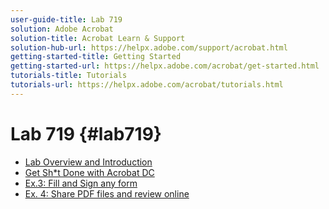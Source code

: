 ```yaml
---
user-guide-title: Lab 719
solution: Adobe Acrobat
solution-title: Acrobat Learn & Support
solution-hub-url: https://helpx.adobe.com/support/acrobat.html
getting-started-title: Getting Started
getting-started-url: https://helpx.adobe.com/acrobat/get-started.html
tutorials-title: Tutorials
tutorials-url: https://helpx.adobe.com/acrobat/tutorials.html
---
```


# Lab 719 {#lab719}

+ [Lab Overview and Introduction](overview.md)
+ [Get Sh*t Done with Acrobat DC](gsd.md)
 + [Ex.3: Fill and Sign any form](fillsign.md)
 + [Ex. 4: Share PDF files and review online](review.md)



